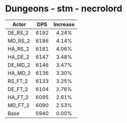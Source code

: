 # Dungeons - stm - necrolord
| Actor | DPS | Increase |
|---|:---:|:---:|
|DE_RS_2|6192|4.24%|
|MD_RS_2|6186|4.14%|
|HA_RS_2|6181|4.06%|
|HA_DE_2|6147|3.48%|
|DE_MD_2|6146|3.47%|
|HA_MD_2|6136|3.30%|
|RS_FT_2|6133|3.25%|
|DE_FT_2|6104|2.76%|
|HA_FT_2|6095|2.61%|
|MD_FT_2|6090|2.53%|
|Base|5940|0.00%|
